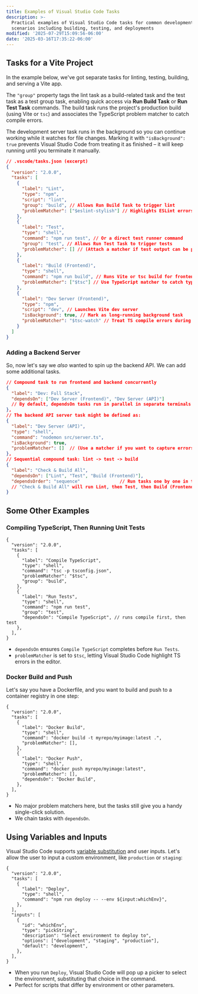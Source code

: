 ```yaml
---
title: Examples of Visual Studio Code Tasks
description: >-
  Practical examples of Visual Studio Code tasks for common development
  scenarios including building, testing, and deployments
modified: '2025-07-29T15:09:56-06:00'
date: '2025-03-16T17:35:22-06:00'
---
```


## Tasks for a Vite Project

In the example below, we've got separate tasks for linting, testing, building, and serving a Vite app.

The `"group"` property tags the lint task as a build-related task and the test task as a test group task, enabling quick access via **Run Build Task** or **Run Test Task** commands. The build task runs the project's production build (using Vite or `tsc`) and associates the TypeScript problem matcher to catch compile errors.

The development server task runs in the background so you can continue working while it watches for file changes. Marking it with `"isBackground": true` prevents Visual Studio Code from treating it as finished – it will keep running until you terminate it manually.

```json
// .vscode/tasks.json (excerpt)
{
  "version": "2.0.0",
  "tasks": [
    {
      "label": "Lint",
      "type": "npm",
      "script": "lint",
      "group": "build", // Allows Run Build Task to trigger lint
      "problemMatcher": ["$eslint-stylish"] // Highlights ESLint errors in Problems pane
    },
    {
      "label": "Test",
      "type": "shell",
      "command": "npm run test", // Or a direct test runner command
      "group": "test", // Allows Run Test Task to trigger tests
      "problemMatcher": [] // (Attach a matcher if test output can be parsed for errors)
    },
    {
      "label": "Build (Frontend)",
      "type": "shell",
      "command": "npm run build", // Runs Vite or tsc build for frontend
      "problemMatcher": ["$tsc"] // Use TypeScript matcher to catch type errors
    },
    {
      "label": "Dev Server (Frontend)",
      "type": "npm",
      "script": "dev", // Launches Vite dev server
      "isBackground": true, // Mark as long-running background task
      "problemMatcher": "$tsc-watch" // Treat TS compile errors during dev
    }
  ]
}
```

### Adding a Backend Server

So, now let's say we _also_ wanted to spin up the backend API. We can add some additional tasks.

```json
// Compound task to run frontend and backend concurrently
{
  "label": "Dev: Full Stack",
  "dependsOn": ["Dev Server (Frontend)", "Dev Server (API)"]
  // By default, dependsOn tasks run in parallel in separate terminals ([Integrate with External Tools via Tasks](https://code.visualstudio.com/docs/editor/tasks#:~:text=You%20can%20also%20compose%20tasks,executed%20in%20parallel%20by%20default))
},
// The backend API server task might be defined as:
{
  "label": "Dev Server (API)",
  "type": "shell",
  "command": "nodemon src/server.ts",
  "isBackground": true,
  "problemMatcher": []  // (Use a matcher if you want to capture errors in Problems)
},
// Sequential compound task: lint -> test -> build
{
  "label": "Check & Build All",
  "dependsOn": ["Lint", "Test", "Build (Frontend)"],
  "dependsOrder": "sequence"               // Run tasks one by one in the given order ([Integrate with External Tools via Tasks](https://code.visualstudio.com/docs/editor/tasks#:~:text=))
  // "Check & Build All" will run Lint, then Test, then Build (Frontend) sequentially
}
```

## Some Other Examples

### Compiling TypeScript, Then Running Unit Tests

```jsonc
{
  "version": "2.0.0",
  "tasks": [
    {
      "label": "Compile TypeScript",
      "type": "shell",
      "command": "tsc -p tsconfig.json",
      "problemMatcher": "$tsc",
      "group": "build",
    },
    {
      "label": "Run Tests",
      "type": "shell",
      "command": "npm run test",
      "group": "test",
      "dependsOn": "Compile TypeScript", // runs compile first, then test
    },
  ],
}
```

- `dependsOn` ensures `Compile TypeScript` completes before `Run Tests`.
- `problemMatcher` is set to `$tsc`, letting Visual Studio Code highlight TS errors in the editor.

### Docker Build and Push

Let's say you have a Dockerfile, and you want to build and push to a container registry in one step:

```jsonc
{
  "version": "2.0.0",
  "tasks": [
    {
      "label": "Docker Build",
      "type": "shell",
      "command": "docker build -t myrepo/myimage:latest .",
      "problemMatcher": [],
    },
    {
      "label": "Docker Push",
      "type": "shell",
      "command": "docker push myrepo/myimage:latest",
      "problemMatcher": [],
      "dependsOn": "Docker Build",
    },
  ],
}
```

- No major problem matchers here, but the tasks still give you a handy single-click solution.
- We chain tasks with `dependsOn`.

## Using Variables and Inputs

Visual Studio Code supports [variable substitution](https://code.visualstudio.com/docs/editor/variables-reference) and user inputs. Let's allow the user to input a custom environment, like `production` or `staging`:

```jsonc
{
  "version": "2.0.0",
  "tasks": [
    {
      "label": "Deploy",
      "type": "shell",
      "command": "npm run deploy -- --env ${input:whichEnv}",
    },
  ],
  "inputs": [
    {
      "id": "whichEnv",
      "type": "pickString",
      "description": "Select environment to deploy to",
      "options": ["development", "staging", "production"],
      "default": "development",
    },
  ],
}
```

- When you run `Deploy`, Visual Studio Code will pop up a picker to select the environment, substituting that choice in the command.
- Perfect for scripts that differ by environment or other parameters.
